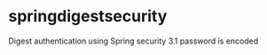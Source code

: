 springdigestsecurity
====================
Digest authentication using Spring security 3.1
password is encoded 
